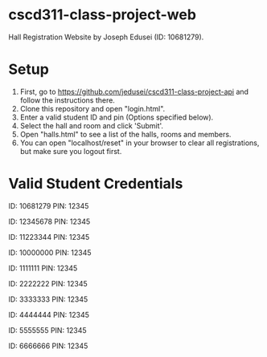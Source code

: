 # cscd311-class-project-web
Hall Registration Website by Joseph Edusei (ID: 10681279).

# Setup
1.  First, go to https://github.com/jedusei/cscd311-class-project-api and follow the instructions there.
2.  Clone this repository and open "login.html".
3.  Enter a valid student ID and pin (Options specified below).
4.  Select the hall and room and click 'Submit'.
5.  Open "halls.html" to see a list of the halls, rooms and members.
6.  You can open "localhost/reset" in your browser to clear all registrations, but make sure you logout first.

# Valid Student Credentials
ID:   10681279
PIN:  12345

ID:   12345678
PIN:  12345

ID:   11223344
PIN:  12345

ID:   10000000
PIN:  12345

ID:   1111111
PIN:  12345

ID:   2222222
PIN:  12345

ID:   3333333
PIN:  12345

ID:   4444444
PIN:  12345

ID:   5555555
PIN:  12345

ID:   6666666
PIN:  12345

